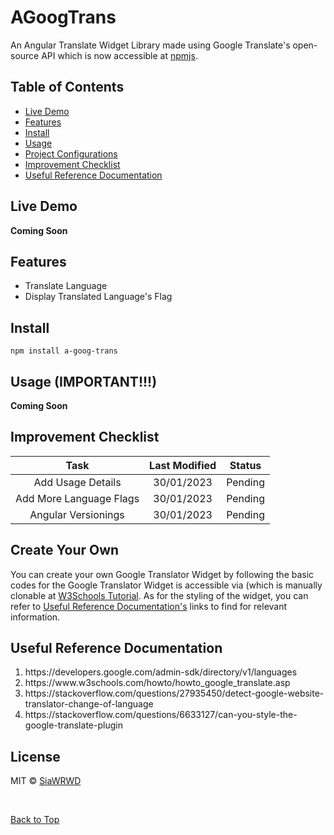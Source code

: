 # AGoogTrans
An Angular Translate Widget Library made using Google Translate's open-source API which is now accessible at <a href="https://www.npmjs.com/package/a-goog-trans" target="_blank">npmjs</a>. 

## Table of Contents
<ul>
  <li><a href="#live-demo">Live Demo</a></li>
  <li><a href="#features">Features</a></li>
  <li><a href="#install">Install</a></li>
  <li><a href="#usage-important">Usage</a></li>
  <li><a href="#create-your-own">Project Configurations</a></li>
  <li><a href="#improvement-checklist">Improvement Checklist</a></li>
  <li><a href="#useful-reference-documentation">Useful Reference Documentation</a></li>
</ul>

## Live Demo
<b>Coming Soon</b>

## Features 
<ul>
  <li>Translate Language</li>
  <li>Display Translated Language's Flag</li>
</ul> 

## Install
```
npm install a-goog-trans
```

## Usage (IMPORTANT!!!)
<b>Coming Soon</b>

## Improvement Checklist
| Task | Last Modified | Status |
| :---:   | :---: | :---: |
| Add Usage Details | 30/01/2023   | Pending   |
| Add More Language Flags | 30/01/2023   | Pending   |
| Angular Versionings | 30/01/2023   | Pending   |

## Create Your Own
<p>
  You can create your own Google Translator Widget by following the basic codes for the Google Translator Widget is accessible via (which is manually clonable at <a     href="https://www.w3schools.com/howto/howto_google_translate.asp" target="_blank">W3Schools Tutorial</a>. As for the styling of the widget, you can refer to <a         href="#useful-reference-documentation">Useful Reference Documentation's</a> links to find for relevant information.
</p>

## Useful Reference Documentation
<ol>
  <li> https://developers.google.com/admin-sdk/directory/v1/languages </li>
  <li> https://www.w3schools.com/howto/howto_google_translate.asp </li>
  <li> https://stackoverflow.com/questions/27935450/detect-google-website-translator-change-of-language </li>
  <li> https://stackoverflow.com/questions/6633127/can-you-style-the-google-translate-plugin </li>
</ol>

## License
MIT © <a href="https://www.heysia.dev" target="_blank">SiaWRWD</a>

<br/>

<a href="#agoogtrans">Back to Top</a>
